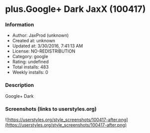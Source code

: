 # plus.Google+ Dark JaxX (100417)

### Information
- Author: JaxProd (unknown)
- Created at: unknown
- Updated at: 3/30/2016, 7:41:13 AM
- License: NO-REDISTRIBUTION
- Category: google
- Rating: undefined
- Total installs: 483
- Weekly installs: 0


### Description
Google+ Dark


### Screenshots (links to userstyles.org)
![https://userstyles.org/style_screenshots/100417-after.png](https://userstyles.org/style_screenshots/100417-after.png)


